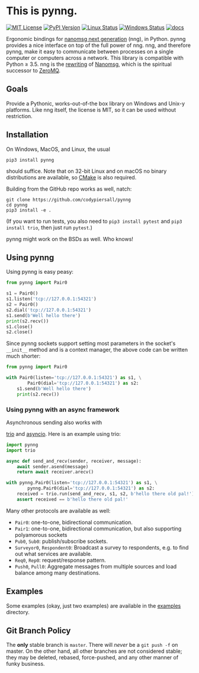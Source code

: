 This is pynng.
==============

[![MIT License](https://img.shields.io/badge/license-MIT-blue.svg)](https://github.com/codypiersall/pynng/blob/master/LICENSE.txt)
[![PyPI Version](https://img.shields.io/pypi/v/pynng.svg)](https://pypi.org/project/pynng)
[![Linux Status](https://img.shields.io/travis/codypiersall/pynng/master.svg?label=linux)](https://travis-ci.org/codypiersall/pynng)
[![Windows Status](https://img.shields.io/appveyor/ci/codypiersall/pynng.svg?label=windows)](https://ci.appveyor.com/project/codypiersall/pynng)
[![docs](https://img.shields.io/readthedocs/pynng.svg)](https://pynng.readthedocs.io)

Ergonomic bindings for [nanomsg next generation] \(nng), in Python.
pynng provides a nice interface on top of the full power of nng.  nng, and
therefore pynng, make it easy to communicate between processes on a single
computer or computers across a network.  This library is compatible with Python
≥ 3.5.  nng is the [rewriting](https://nanomsg.github.io/nng/RATIONALE.html) of
[Nanomsg](https://nanomsg.org/), which is the spiritual successor to [ZeroMQ](http://zeromq.org/).

Goals
-----

Provide a Pythonic, works-out-of-the box library on Windows and Unix-y
platforms.  Like nng itself, the license is MIT, so it can be used without
restriction.

Installation
------------

On Windows, MacOS, and Linux, the usual

    pip3 install pynng

should suffice.  Note that on 32-bit Linux and on macOS no binary distributions
are available, so [CMake](https://cmake.org/) is also required.

Building from the GitHub repo works as well, natch:

    git clone https://github.com/codypiersall/pynng
    cd pynng
    pip3 install -e .

(If you want to run tests, you also need to `pip3 install pytest` and `pip3
install trio`, then just run `pytest`.)

pynng might work on the BSDs as well.  Who knows!

Using pynng
-----------

Using pynng is easy peasy:

```python
from pynng import Pair0

s1 = Pair0()
s1.listen('tcp://127.0.0.1:54321')
s2 = Pair0()
s2.dial('tcp://127.0.0.1:54321')
s1.send(b'Well hello there')
print(s2.recv())
s1.close()
s2.close()
```

Since pynng sockets support setting most parameters in the socket's `__init__`
method and is a context manager, the above code can be written much shorter:

```python
from pynng import Pair0

with Pair0(listen='tcp://127.0.0.1:54321') as s1, \
        Pair0(dial='tcp://127.0.0.1:54321') as s2:
    s1.send(b'Well hello there')
    print(s2.recv())
```

### Using pynng with an async framework

Asynchronous sending also works with

[trio](https://trio.readthedocs.io/en/latest/) and
[asyncio](https://docs.python.org/3/library/asyncio.html).  Here is an example
using trio:


```python
import pynng
import trio

async def send_and_recv(sender, receiver, message):
    await sender.asend(message)
    return await receiver.arecv()

with pynng.Pair0(listen='tcp://127.0.0.1:54321') as s1, \
        pynng.Pair0(dial='tcp://127.0.0.1:54321') as s2:
    received = trio.run(send_and_recv, s1, s2, b'hello there old pal!')
    assert received == b'hello there old pal!'
```

Many other protocols are available as well:

* `Pair0`: one-to-one, bidirectional communication.
* `Pair1`: one-to-one, bidirectional communication, but also supporting
  polyamorous sockets
* `Pub0`, `Sub0`: publish/subscribe sockets.
* `Surveyor0`, `Respondent0`: Broadcast a survey to respondents, e.g. to find
  out what services are available.
* `Req0`, `Rep0`: request/response pattern.
* `Push0`, `Pull0`: Aggregate messages from multiple sources and load balance
  among many destinations.

Examples
--------

Some examples (okay, just two examples) are available in the
[examples](https://github.com/codypiersall/pynng/tree/master/examples)
directory.

Git Branch Policy
-----------------

The **only** stable branch is `master`.  There will *never* be a `git push -f`
on master.  On the other hand, all other branches are not considered stable;
they may be deleted, rebased, force-pushed, and any other manner of funky
business.

[nanomsg next generation]: https://nanomsg.github.io/nng/index.html
